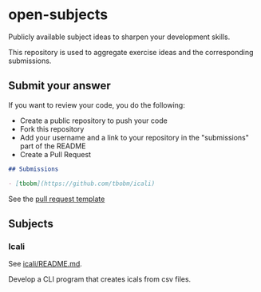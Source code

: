 # open-subjects

Publicly available subject ideas to sharpen your development skills.

This repository is used to aggregate exercise ideas and the corresponding submissions.

## Submit your answer

If you want to review your code, you do the following:
- Create a public repository to push your code
- Fork this repository
- Add your username and a link to your repository in the "submissions" part of the README
- Create a Pull Request

```markdown
## Submissions

- [tbobm](https://github.com/tbobm/icali)
```

See the [pull request template](./.github/pull_request_template.md)

## Subjects

### Icali

See [icali/README.md](./icali/README.md).

Develop a CLI program that creates icals from csv files.
